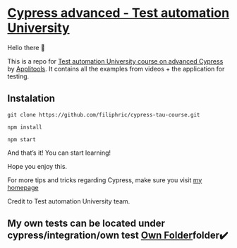 # [Cypress advanced - Test automation University](https://testautomationu.applitools.com/advanced-cypress-tutorial/)

Hello there 👋

This is a repo for [Test automation University course on advanced Cypress](https://testautomationu.applitools.com/advanced-cypress-tutorial/) by [Applitools](http://applitools.com/). It contains all the examples from videos + the application for testing.

## Instalation
`git clone https://github.com/filiphric/cypress-tau-course.git`

`npm install`

`npm start`

And that’s it! You can start learning!

Hope you enjoy this.

For more tips and tricks regarding Cypress, make sure you visit [my homepage](https://filiphric.com)

Credit to Test automation University team.

## My own tests can be located under cypress/integration/own test   <a href="https://github.com/DanielRamos84/trello-Ap/tree/main/cypress/integration/Own%20test">Own Folder</a>folder:heavy_check_mark: